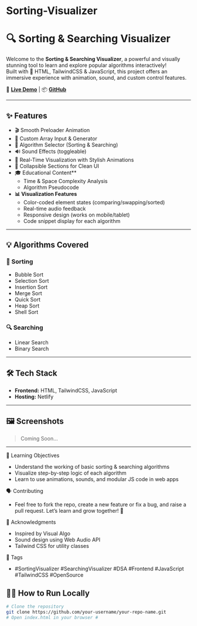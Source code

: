 # Sorting-Visualizer

# 🔍 Sorting & Searching Visualizer

Welcome to the **Sorting & Searching Visualizer**, a powerful and visually stunning tool to learn and explore popular algorithms interactively!  
Built with 💖 HTML, TailwindCSS & JavaScript, this project offers an immersive experience with animation, sound, and custom control features.

🚀 **[Live Demo](https://your-netlify-link.netlify.app/)** | 📦 **[GitHub ](https://sharmakarina123.github.io/Sorting-Visualizer/)**

----

## ✨ Features

- 🎬 Smooth Preloader Animation
- 🧮 Custom Array Input & Generator
- 🧠 Algorithm Selector (Sorting & Searching)
- 🔊 Sound Effects (toggleable)
- 🔄 Real-Time Visualization with Stylish Animations
- 🧾 Collapsible Sections for Clean UI
- 🎓 Educational Content**
  - Time & Space Complexity Analysis
  - Algorithm Pseudocode
- **📊 Visualization Features**
  - Color-coded element states (comparing/swapping/sorted)
  - Real-time audio feedback
  - Responsive design (works on mobile/tablet)
  - Code snippet display for each algorithm

---

## 💡 Algorithms Covered

### 🔢 Sorting
- Bubble Sort
- Selection Sort
- Insertion Sort
- Merge Sort
- Quick Sort
- Heap Sort
- Shell Sort

### 🔍 Searching
- Linear Search
- Binary Search

---

## 🛠️ Tech Stack

- **Frontend:** HTML, TailwindCSS, JavaScript
- **Hosting:** Netlify

---

## 🖼️ Screenshots

> Coming Soon...

---

🧠 Learning Objectives
- Understand the working of basic sorting & searching algorithms
- Visualize step-by-step logic of each algorithm
- Learn to use animations, sounds, and modular JS code in web apps


🗣️ Contributing
- Feel free to fork the repo, create a new feature or fix a bug, and raise a pull request.
Let’s learn and grow together! 🌱


🙏 Acknowledgments
- Inspired by Visual Algo
- Sound design using Web Audio API
- Tailwind CSS for utility classes


📌 Tags
- #SortingVisualizer #SearchingVisualizer #DSA #Frontend #JavaScript #TailwindCSS #OpenSource


## 🧑‍💻 How to Run Locally

```bash
# Clone the repository
git clone https://github.com/your-username/your-repo-name.git
# Open index.html in your browser #








